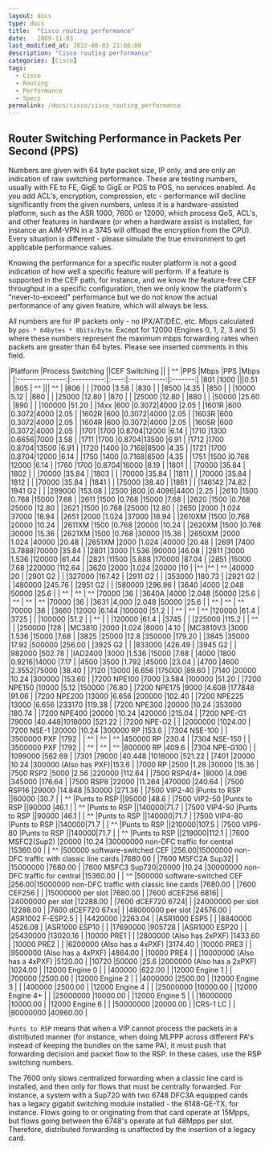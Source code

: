 ```yaml
---
layout: docs
type: docs
title:  "Cisco routing performance"
date:   2009-11-03
last_modified_at: 2022-08-03 21:06:00
description: "Cisco routing performance"
categories: [Cisco]
tags:
  - Cisco
  - Routing
  - Performance
  - Specs
permalink: /docs/cisco/cisco_routing_performance
---
```

## Router Switching Performance in Packets Per Second (PPS)
Numbers are given with 64 byte packet size, IP only, and are only an indication of raw switching performance.
These are testing numbers, usually with FE to FE, GigE to GigE or POS to POS, no services enabled. As you add ACL's,
encryption, compression, etc - performance will decline significantly from the given numbers, unless it is a hardware-assisted
platform, such as the ASR 1000, 7600 or 12000, which process QoS, ACL's, and other features in hardware (or when a hardware
assist is installed, for instance an AIM-VPN in a 3745 will offload the encryption from the CPU).
Every situation is different - please simulate the true environment to get applicable performance
values. 

Knowing the performance for a specific router platform is not a good indication of how well a specific feature will
perform. If a feature is supported in the CEF path, for instance, and we know the feature-free CEF throughput in a
specific configuration, then we only know the platform's "never-to-exceed" performance but we do not know the
actual performance of any given feature, which will always be less. 

All numbers are for IP packets only - no IPX/AT/DEC, etc.
Mbps calculated by ``pps * 64bytes * 8bits/byte``.
Except for 12000 (Engines 0, 1, 2, 3 and 5) where these numbers represent the maximum mbps forwarding rates when packets are greater than 64 bytes.
Please see inserted comments in this field.



|Platform         |Process Switching ||CEF Switching         ||
| ^^              |PPS         |Mbps  |PPS          |Mbps     |
|:---------------:|:----------:|:----:|:-----------:|:-------:|
|801              |1000                           |||0.51     |
|805              | ^^                            ||| ^^      |
|806              |            |      |7000         |3.58     |
|830              |            |      |8500         |4.35     |
|850              |            |      |10000        |5.12     |
|860              |            |      |25000        |12.80    |
|870              |            |      |25000        |12.80    |
|880              |            |      |50000        |25.60    |
|890              |            |      |100000       |51.20    |
|14xx             |600         |0.3072|4000         |2.05     |
|1601R            |600         |0.3072|4000         |2.05     |
|1602R            |600         |0.3072|4000         |2.05     |
|1603R            |600         |0.3072|4000         |2.05     |
|1604R            |600         |0.3072|4000         |2.05     |
|1605R            |600         |0.3072|4000         |2.05     |
|1701             |1700        |0.8704|12000        |6.14     |
|1710             |1300        |0.6656|7000         |3.58     |
|1711             |1700        |0.8704|13500        |6.91     |
|1712             |1700        |0.8704|13500        |6.91     |
|1720             |1400        |0.7168|8500         |4.35     |
|1721             |1700        |0.8704|12000        |6.14     |
|1750             |1400        |0.7168|8500         |4.35     |
|1751             |1500        |0.768 |12000        |6.14     |
|1760             |1700        |0.8704|16000        |8.19     |
|1801             |            |      |70000        |35.84    |
|1802             |            |      |70000        |35.84    |
|1803             |            |      |70000        |35.84    |
|1811             |            |      |70000        |35.84    |
|1812             |            |      |70000        |35.84    |
|1841             |            |      |75000        |38.40    |
|1861             |            |      |146142       |74.82    |
|1941 G2          |            |      |299000       |153.08   |
|2500             |800         |0.4096|4400         |2.25     |
|2610             |1500        |0.768 |15000        |7.68     |
|2611             |1500        |0.768 |15000        |7.68     |
|2620             |1500        |0.768 |25000        |12.80    |
|2621             |1500        |0.768 |25000        |12.80    |
|2650             |2000        |1.024 |37000        |18.94    |
|2651             |2000        |1.024 |37000        |18.94    |
|2610XM           |1500        |0.768 |20000        |10.24    |
|2611XM           |1500        |0.768 |20000        |10.24    |
|2620XM           |1500        |0.768 |30000        |15.36    |
|2621XM           |1500        |0.768 |30000        |15.36    |
|2650XM           |2000        |1.024 |40000        |20.48    |
|2651XM           |2000        |1.024 |40000        |20.48    |
|2691             |7400        |3.7888|70000        |35.84    |
|2801             |3000        |1.536 |90000        |46.08    |
|2811             |3000        |1.536 |120000       |61.44    |
|2821             |11500       |5.888 |170000       |87.04    |
|2851             |15000       |7.68  |220000       |112.64   |
|3620             |2000        |1.024 |20000        |10       |
|^^               |^^          | ^^   |40000        |20       |
|2901 G2          |            |      |327000       |167.42   |
|2911 G2          |            |      |353000       |180.73   |
|2921 G2          |            |      |480000       |245.76   |
|2951 G2          |            |      |580000       |296.96   |
|3640             |4000        |2.048 |50000        |25.6     |
| ^^              | ^^         | ^^   |70000        |36       |
|3640A            |4000        |2.048 |50000        |25.6     |
| ^^              | ^^         | ^^   |70000        |36       |
|3631             |4,000       |2.048 |50000        |25.6     |
| ^^              | ^^         | ^^   |70000        |36       |
|3660             |12000       |6.144 |100000       |51.2     |
| ^^              | ^^         | ^^   |120000       |61.4     |
|3725             |            |      |100000       |51.2     |
| ^^              |            |      |120000       |61.4     |
|3745             |            |      |225000       |115.2    |
| ^^              |            |      |250000       |128      |
|MC3810           |2000        |1.024 |8000         |4.10     |
|MC3810V3         |3000        |1.536 |15000        |7.68     |
|3825             |25000       |12.8  |350000       |179.20   |
|3845             |35000       |17.92 |500000       |256.00   |
|3925 G2          |            |      |833000       |426.49   |
|3945 G2          |            |      |982000       |502.78   |
|IAD2400          |3000        |1.536 |15000        |7.68     |
|4000             |1800        |0.9216|14000        |7.17     |
|4500             |3500        |1.792 |45000        |23.04    |
|4700             |4600        |2.3552|75000        |38.40    |
|7120             |13000       |6.656 |175000       |89.60    |
|7140             |20000       |10.24 |300000       |153.60   |
|7200 NPE100      |7000        |3.584 |100000       |51.20    |
|7200 NPE150      |10000       |5.12  |150000       |76.80    |
|7200 NPE175      |9000        |4.608 |177848       |91.06    |
|7200 NPE200      |13000       |6.656 |200000       |102.40   |
|7200 NPE225      |13000       |6.656 |233170       |119.38   |
|7200 NPE300      |20000       |10.24 |353000       |180.74   |
|7200 NPE400      |20000       |10.24 |420000       |215.04   |
|7200 NPE-G1      |79000       |40.448|1018000      |521.22   |
|7200 NPE-G2      |            |      |2000000      |1024.00  |
|7200 NSE-1       |20000       |10.24 |300000 RP    |153.6    |
|7304 NSE-100     |            |      |3500000 PXF  |1792     |
| ^^              | ^^         | ^^   |450000 RP    |230.4    |
|7304 NSE-150     |            |      |3500000 PXF  |1792     |
| ^^              | ^^         | ^^   |800000 RP    |409.6    |
|7304 NPE-G100    |            |      |1099000      |562.69   |
|7301             |79000                        |40.448                                                   |1018000              |521.22 |
|7401             |20000                        |10.24                                                    |300000 (Also has PXF)|153.6  |
|7000 RP          |2500                         |1.28                                                     |30000                |15.36  |
|7500 RSP2        |5000                         |2.56                                                     |220000               |112.64 |
|7500 RSP4/4+     |8000                         |4.096                                                    |345000               |176.64 |
|7500 RSP8        |22000                        |11.264                                                   |470000               |240.64 |
|7500 RSP16       |29000                        |14.848                                                   |530000               |271.36 |
|7500 VIP2-40     |Punts to RSP                ||60000 |30.7  |
| ^^              |Punts to RSP                ||95000 |48.6  |
|7500 VIP2-50     |Punts to RSP                ||90000 |46.1  |
| ^^              |Punts to RSP                ||140000|71.7  |
|7500 VIP4-50     |Punts to RSP                ||90000 |46.1  |
| ^^              |Punts to RSP                ||140000|71.7  |
|7500 VIP4-80     |Punts to RSP                ||140000|71.7  |
| ^^              |Punts to RSP                ||210000|107.5 |
|7500 VIP6-80     |Punts to RSP                ||140000|71.7  |
| ^^              |Punts to RSP                ||219000|112.1 |
|7600 MSFC2(Sup2) |20000                        |10.24 |30000000 non-DFC traffic for central              |15360.00 |
| ^^              |500000 software-switched CEF |256.00|15000000 non-DFC traffic with classic line cards  |7680.00  |
|7600 MSFC2A Sup32|                             |      |15000000                                          |7680.00  |
|7600 MSFC3 Sup720|20000                        |10.24 |30000000 non-DFC traffic for central              |15360.00 |
| ^^              |500000 software-switched CEF |256.00|15000000 non-DFC traffic with classic line cards  |7680.00  |
|7600 CEF256      |                             |      |15000000 per slot                                 |7680.00  |
|7600 dCEF256 6816|                             |      |24000000 per slot                                 |12288.00 |
|7600 dCEF720 6724|                             |      |24000000 per slot                                 |12288.00 |
|7600 dCEF720 67xx|                             |      |48000000 per slot                                 |24576.00 |
|ASR1002 F-ESP2.5 |                             |      |4420000                                           |2263.04  |
|ASR1000 ESP5     |                             |      |8840000                                           |4526.08  |
|ASR1000 ESP10    |                             |      |17690000                                          |905728   |
|ASR1000 ESP20    |                             |      |25430000                                          |13020.16 |
|10000 PRE1       |                             |      |2800000 (Also has 2xPXF)                          |1433.60  |
|10000 PRE2       |                             |      |6200000 (Also has a 4xPXF)                        |3174.40  |
|10000 PRE3       |                             |      |9500000 (Also has a 4xPXF)                        |4864.00  |
|10000 PRE4       |                             |      |10000000 (Also has a 4xPXF)                       |5120.00  |
|10720            |50000                        |25.6  |2000000 (Also has a 2xPXF)                        |1024.00  |
|12000 Engine 0   |                             |      |400000                                            |622.00   |
|12000 Engine 1   |                             |      |700000                                            |2500.00  |
|12000 Engine 2   |                             |      |4000000                                           |2500.00  |
|12000 Engine 3   |                             |      |400000                                            |2500.00  |
|12000 Engine 4   |                             |      |25000000                                          |10000.00 |
|12000 Engine 4+  |                             |      |25000000                                          |10000.00 |
|12000 Engine 5   |                             |      |16000000                                          |10000.00 |
|12000 Engine 6   |                             |      |50000000                                          |20000.00 |
|CRS-1 LC         |                             |      |80000000                                          |40960.00 |

``Punts to RSP`` means that when a VIP cannot process the packets in a distributed manner
(for instance, when doing MLPPP across different PA's instead of keeping the bundles on the same PA),
it must push that forwarding decision and packet flow to the RSP.
In these cases, use the RSP switching numbers.

The 7600 only slows centralized forwarding when a classic line card is installed, and then only for flows that must be centrally forwarded.
For instance, a system with a Sup720 with two 6748 DFC3A equipped cards has a legacy gigabit switching module installed - the 6148-GE-TX, for instance.
Flows going to or originating from that card operate at 15Mpps, but flows going between the 6748's operate at full 48Mpps per slot.
Therefore, distributed forwarding is unaffected by the insertion of a legacy card. 